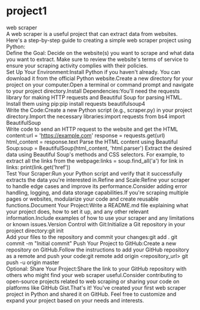 # project1
web scraper
<br>
A web scraper is a useful project that can extract data from websites. 
<br>
Here's a step-by-step guide to creating a simple web scraper project using Python:
<br>
Define the Goal: Decide on the website(s) you want to scrape and what data you want to extract. Make sure to review the website's terms of service to ensure your scraping activity complies with their policies.
<br>
Set Up Your Environment:Install Python if you haven't already. You can download it from the official Python website.Create a new directory for your project on your computer.Open a terminal or command prompt and navigate to your project directory.Install Dependencies:You'll need the requests library for making HTTP requests and Beautiful Soup for parsing HTML. 
<br>
Install them using pip:pip install requests beautifulsoup4
<br>
Write the Code:Create a new Python script (e.g., scraper.py) in your project directory.Import the necessary libraries:import requests
from bs4 import BeautifulSoup
<br>
Write code to send an HTTP request to the website and get the HTML content:url = 'https://example.com'
response = requests.get(url)
html_content = response.text
Parse the HTML content using Beautiful Soup:soup = BeautifulSoup(html_content, 'html.parser')
Extract the desired data using Beautiful Soup's methods and CSS selectors. For example, to extract all the links from the webpage:links = soup.find_all('a')
for link in links:
    print(link.get('href'))
<br>
Test Your Scraper:Run your Python script and verify that it successfully extracts the data you're interested in.Refine and Scale:Refine your scraper to handle edge cases and improve its performance.Consider adding error handling, logging, and data storage capabilities.If you're scraping multiple pages or websites, modularize your code and create reusable functions.Document Your Project:Write a README.md file explaining what your project does, how to set it up, and any other relevant information.Include examples of how to use your scraper and any limitations or known issues.Version Control with Git:Initialize a Git repository in your project directory:git init
<br>
Add your files to the repository and commit your changes:git add .
git commit -m "Initial commit"
Push Your Project to GitHub:Create a new repository on GitHub.Follow the instructions to add your GitHub repository as a remote and push your code:git remote add origin <repository_url>
git push -u origin master
<br>
Optional: Share Your Project:Share the link to your GitHub repository with others who might find your web scraper useful.Consider contributing to open-source projects related to web scraping or sharing your code on platforms like GitHub Gist.That's it! You've created your first web scraper project in Python and shared it on GitHub. Feel free to customize and expand your project based on your needs and interests.
